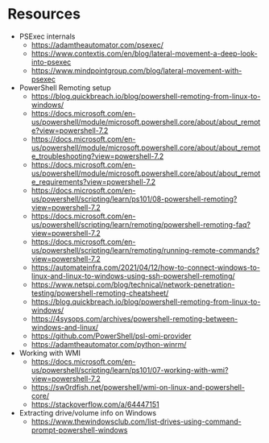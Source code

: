 # Resources

- PSExec internals
  - https://adamtheautomator.com/psexec/
  - https://www.contextis.com/en/blog/lateral-movement-a-deep-look-into-psexec
  - https://www.mindpointgroup.com/blog/lateral-movement-with-psexec
- PowerShell Remoting setup
  - https://blog.quickbreach.io/blog/powershell-remoting-from-linux-to-windows/
  - https://docs.microsoft.com/en-us/powershell/module/microsoft.powershell.core/about/about_remote?view=powershell-7.2
  - https://docs.microsoft.com/en-us/powershell/module/microsoft.powershell.core/about/about_remote_troubleshooting?view=powershell-7.2
  - https://docs.microsoft.com/en-us/powershell/module/microsoft.powershell.core/about/about_remote_requirements?view=powershell-7.2
  - https://docs.microsoft.com/en-us/powershell/scripting/learn/ps101/08-powershell-remoting?view=powershell-7.2
  - https://docs.microsoft.com/en-us/powershell/scripting/learn/remoting/powershell-remoting-faq?view=powershell-7.2
  - https://docs.microsoft.com/en-us/powershell/scripting/learn/remoting/running-remote-commands?view=powershell-7.2
  - https://automateinfra.com/2021/04/12/how-to-connect-windows-to-linux-and-linux-to-windows-using-ssh-powershell-remoting/
  - https://www.netspi.com/blog/technical/network-penetration-testing/powershell-remoting-cheatsheet/
  - https://blog.quickbreach.io/blog/powershell-remoting-from-linux-to-windows/
  - https://4sysops.com/archives/powershell-remoting-between-windows-and-linux/
  - https://github.com/PowerShell/psl-omi-provider
  - https://adamtheautomator.com/python-winrm/
- Working with WMI
  - https://docs.microsoft.com/en-us/powershell/scripting/learn/ps101/07-working-with-wmi?view=powershell-7.2
  - https://sw0rdfish.net/powershell/wmi-on-linux-and-powershell-core/
  - https://stackoverflow.com/a/64447151
- Extracting drive/volume info on Windows
  - https://www.thewindowsclub.com/list-drives-using-command-prompt-powershell-windows
